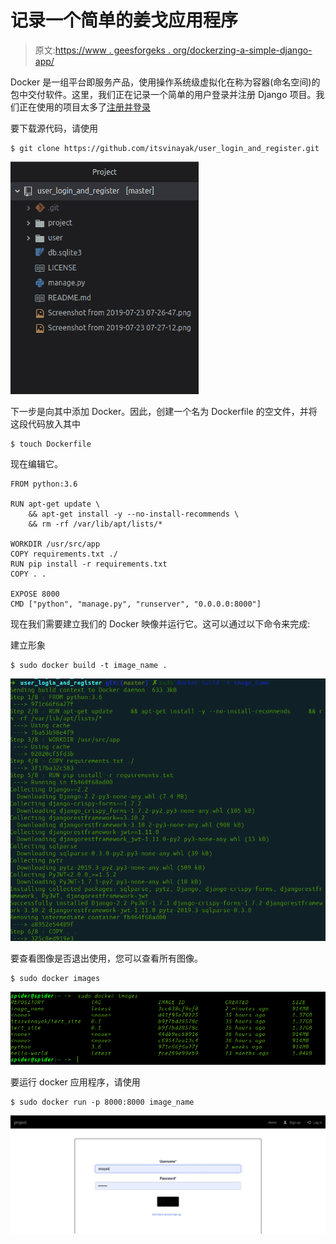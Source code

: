 # 记录一个简单的姜戈应用程序

> 原文:[https://www . geesforgeks . org/dockerzing-a-simple-django-app/](https://www.geeksforgeeks.org/dockerizing-a-simple-django-app/)

Docker 是一组平台即服务产品，使用操作系统级虚拟化在称为容器(命名空间)的包中交付软件。这里，我们正在记录一个简单的用户登录并注册 Django 项目。我们正在使用的项目太多了[注册并登录](https://www.geeksforgeeks.org/django-sign-up-and-login-with-confirmation-email-python/)

要下载源代码，请使用

```
$ git clone https://github.com/itsvinayak/user_login_and_register.git
```

![](img/a0134ee9d1d7c83cf7ede5802b2268e4.png)

下一步是向其中添加 Docker。因此，创建一个名为 Dockerfile 的空文件，并将这段代码放入其中

```
$ touch Dockerfile
```

现在编辑它。

```
FROM python:3.6

RUN apt-get update \
    && apt-get install -y --no-install-recommends \
    && rm -rf /var/lib/apt/lists/*

WORKDIR /usr/src/app
COPY requirements.txt ./
RUN pip install -r requirements.txt
COPY . .

EXPOSE 8000
CMD ["python", "manage.py", "runserver", "0.0.0.0:8000"]

```

现在我们需要建立我们的 Docker 映像并运行它。这可以通过以下命令来完成:

建立形象

```
$ sudo docker build -t image_name .
```

![](img/29aacccdea10b0d256be49629f2145e7.png)

要查看图像是否退出使用，您可以查看所有图像。

```
$ sudo docker images
```

![](img/08086323a3927832ff67cd1fe8a6ca43.png)

要运行 docker 应用程序，请使用

```
$ sudo docker run -p 8000:8000 image_name
```

![](img/c410624a94c860a22a1956c555f7df52.png)